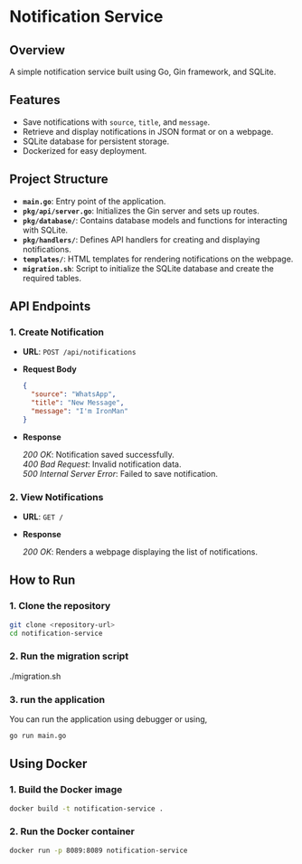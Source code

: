 # Notification Service

## Overview

A simple notification service built using Go, Gin framework, and SQLite.

## Features

- Save notifications with `source`, `title`, and `message`.
- Retrieve and display notifications in JSON format or on a webpage.
- SQLite database for persistent storage.
- Dockerized for easy deployment.

## Project Structure

- **`main.go`**: Entry point of the application.
- **`pkg/api/server.go`**: Initializes the Gin server and sets up routes.
- **`pkg/database/`**: Contains database models and functions for interacting with SQLite.
- **`pkg/handlers/`**: Defines API handlers for creating and displaying notifications.
- **`templates/`**: HTML templates for rendering notifications on the webpage.
- **`migration.sh`**: Script to initialize the SQLite database and create the required tables.

## API Endpoints

### 1. Create Notification

- **URL**: `POST /api/notifications`
- **Request Body**

  ```json
  {
    "source": "WhatsApp",
    "title": "New Message",
    "message": "I'm IronMan"
  }

- **Response**

    _200 OK_: Notification saved successfully. \
    _400 Bad Request_: Invalid notification data. \
    _500 Internal Server Error_: Failed to save notification.

### 2. View Notifications

- **URL**: `GET /`
- **Response**

    _200 OK_: Renders a webpage displaying the list of notifications.

## How to Run

### 1. Clone the repository

```bash
git clone <repository-url>
cd notification-service
```

### 2. Run the migration script

./migration.sh

### 3. run the application

You can run the application using debugger or
using,

```bash
go run main.go
```

## Using Docker

### 1. Build the Docker image

```bash
docker build -t notification-service .
```

### 2. Run the Docker container

```bash
docker run -p 8089:8089 notification-service
```
